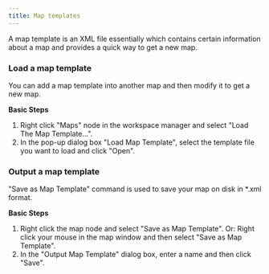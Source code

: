 ```yaml
---
title: Map templates
---
```

  
A map template is an XML file essentially which contains certain information about a map and provides a quick way to get a new map.
  
### Load a map template

You can add a map template into another map and then modify it to get a new map.
  
**Basic Steps**  
  
1. Right click "Maps" node in the workspace manager and select "Load The Map Template...".
2. In the pop-up dialog box "Load Map Template", select the template file you want to load and click "Open".
   
### Output a map template   
  
"Save as Map Template" command is used to save your map on disk in *.xml format.

**Basic Steps**  

1. Right click the map node and select "Save as Map Template". Or: Right click your mouse in the map window and then select "Save as Map Template".
2. In the "Output Map Template" dialog box, enter a name and then click "Save".

